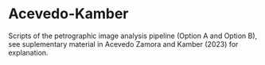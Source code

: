 # Acevedo-Kamber
Scripts of the petrographic image analysis pipeline (Option A and Option B), see suplementary material in Acevedo Zamora and Kamber (2023) for explanation. 

